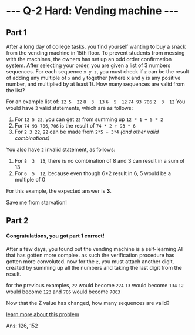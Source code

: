 # --- Q-2 Hard: Vending machine --- 

## Part 1

After a long day of college tasks, you find yourself wanting to buy a snack from the vending machine in 15th floor. To prevent students from messing with the machines, the owners has set up an odd order confirmation system. After selecting your order, you are given a list of 3 numbers sequences. For each sequence `x y z`, you must check if `z` can be the result of adding any multiple of `x` and `y` together (where x and y is any positive number, and multiplied by at least 1). How many sequences are valid from the list?

For an example list of:
`12 5  22`
`8  3  13`
`6  5  12`
`74 93 706`
`2  3  12` 
You would have `3` valid statements, which are as follows:
1. For `12 5 22`, you can get `22` from summing up `12 * 1 + 5 * 2`
2. For `74 93 706`, `706` is the result of `74 * 2 + 93 * 6`
3. For `2 3 22`, `22` can be made from `2*5 + 3*4` *(and other valid combinations)*

You also have `2` invalid statement, as follows:
1. For `8  3  13`, there is no combination of 8 and 3 can result in a sum of 13
2. For `6  5  12`, because even though 6*2 result in 6, 5 would be a multiple of 0

For this example, the expected answer is **3**.

Save me from starvation!

## Part 2

#### Congratulations, you got part 1 correct!

After a few days, you found out the vending machine is a self-learning AI that has gotten more complex. as such the verification procedure has gotten more convoluted. now for the `z`, you must attach another digit, created by summing up all the numbers and taking the last digit from the result.

for the previous examples,
`22` would become `224`
`13` would become `134`
`12` would become `123`
and `706` would become `7063`

Now that the Z value has changed, how many sequences are valid?

[learn more about this problem](https://en.wikipedia.org/wiki/Diophantine_equation)

Ans: 126, 152